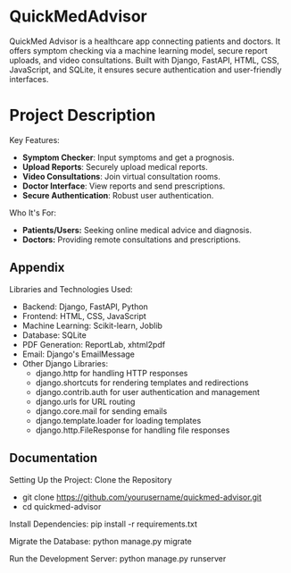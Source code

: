 # QuickMedAdvisor
QuickMed Advisor is a healthcare app connecting patients and doctors. It offers symptom checking via a machine learning model, secure report uploads, and video consultations. Built with Django, FastAPI, HTML, CSS, JavaScript, and SQLite, it ensures secure authentication and user-friendly interfaces.


# Project Description 
Key Features:

- **Symptom Checker**: Input symptoms and get a prognosis.
- **Upload Reports**: Securely upload medical reports.
- **Video Consultations**: Join virtual consultation rooms.
- **Doctor Interface**: View reports and send prescriptions.
- **Secure Authentication**: Robust user authentication.

Who It's For:

- **Patients/Users:** Seeking online medical advice and diagnosis.
- **Doctors:** Providing remote consultations and prescriptions.

## Appendix

Libraries and Technologies Used:
- Backend: Django, FastAPI, Python
- Frontend: HTML, CSS, JavaScript
- Machine Learning: Scikit-learn, Joblib
- Database: SQLite
- PDF Generation: ReportLab, xhtml2pdf
- Email: Django's EmailMessage
- Other Django Libraries:
  - django.http for handling HTTP responses
  - django.shortcuts for rendering templates and redirections
  - django.contrib.auth for user authentication and management
  - django.urls for URL routing
  - django.core.mail for sending emails
  - django.template.loader for loading templates
  - django.http.FileResponse for handling file responses
 
## Documentation

Setting Up the Project:
Clone the Repository
- git clone https://github.com/yourusername/quickmed-advisor.git
- cd quickmed-advisor

Install Dependencies:
pip install -r requirements.txt

Migrate the Database:
python manage.py migrate

Run the Development Server:
python manage.py runserver






